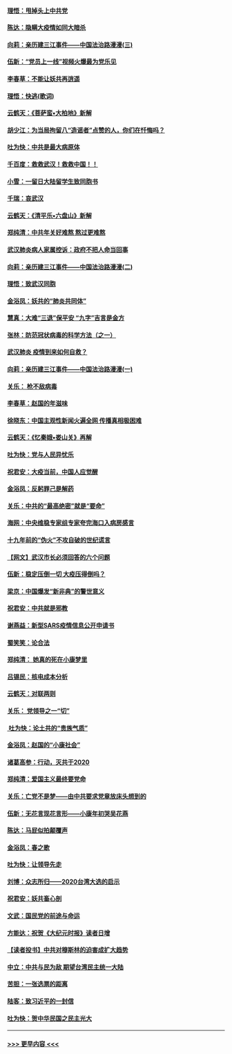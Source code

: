 #### [理悟：甩掉头上中共党](../pages/nsc993/n11838826.md?t=02031144) 
#### [陈达：隐瞒大疫情如同大暗杀](../pages/nsc993/n11838771.md?t=02031144) 
#### [向莉：亲历建三江事件——中国法治路漫漫(三)](../pages/nsc993/n11831825.md?t=02031144) 
#### [伍新：“党员上一线”视频火爆最为党乐见](../pages/nsc993/n11838200.md?t=02031144) 
#### [李春草：不能让妖共再逍遥](../pages/nsc993/n11838102.md?t=02031144) 
#### [理悟：快逃(歌词)](../pages/nsc993/n11838083.md?t=02031144) 
#### [云鹤天：《菩萨蛮▪大柏地》新解](../pages/nsc993/n11838059.md?t=02031144) 
#### [胡少江：为当局拘留八“造谣者”点赞的人，你们在忏悔吗？](../pages/nsc993/n11836801.md?t=02031144) 
#### [吐为快：中共是最大病原体](../pages/nsc993/n11836748.md?t=02031144) 
#### [千百度：救救武汉！救救中国！！](../pages/nsc993/n11836145.md?t=02031144) 
#### [小雪：一留日大陆留学生致同胞书](../pages/nsc993/n11834624.md?t=02031144) 
#### [千瑞：哀武汉](../pages/nsc993/n11833647.md?t=02031144) 
#### [云鹤天：《清平乐▪六盘山》新解](../pages/nsc993/n11833611.md?t=02031144) 
#### [郑纯清：中共年关好难熬 熬过更难熬](../pages/nsc993/n11833489.md?t=02031144) 
#### [武汉肺炎病人家属控诉：政府不把人命当回事](../pages/nsc993/n11833205.md?t=02031144) 
#### [向莉：亲历建三江事件——中国法治路漫漫(二)](../pages/nsc993/n11829102.md?t=02031144) 
#### [理悟：致武汉同胞](../pages/nsc993/n11831522.md?t=02031144) 
#### [金浴凤：妖共的“肺炎共同体”](../pages/nsc993/n11829448.md?t=02031144) 
#### [慧真：大难“三退”保平安 “九字”吉言是金方](../pages/nsc993/n11829501.md?t=02031144) 
#### [张林：防范冠状病毒的科学方法（之一）](../pages/nsc993/n11828618.md?t=02031144) 
#### [武汉肺炎 疫情到来如何自救？](../pages/nsc993/n11827632.md?t=02031144) 
#### [向莉：亲历建三江事件——中国法治路漫漫(一)](../pages/nsc993/n11827190.md?t=02031144) 
#### [关乐： 枪不敌病毒](../pages/nsc993/n11826746.md?t=02031144) 
#### [李春草：赵国的年滋味](../pages/nsc993/n11826321.md?t=02031144) 
#### [徐晓东：中国主观性新闻火遍全网 传播真相极困难](../pages/nsc993/n11826508.md?t=02031144) 
#### [云鹤天：《忆秦娥▪娄山关》再解](../pages/nsc993/n11824682.md?t=02031144) 
#### [吐为快：党与人民异忧乐](../pages/nsc993/n11824660.md?t=02031144) 
#### [祝君安：大疫当前，中国人应觉醒](../pages/nsc993/n11821946.md?t=02031144) 
#### [金浴凤：反躬罪己是解药](../pages/nsc993/n11820280.md?t=02031144) 
#### [关乐：中共的“最高绝密”就是“要命”](../pages/nsc993/n11816946.md?t=02031144) 
#### [海网：中央维稳专家组专家夸完海口入病房感言](../pages/nsc993/n11815138.md?t=02031144) 
#### [十九年前的“伪火”不攻自破的世纪谎言](../pages/nsc993/n11813238.md?t=02031144) 
#### [【网文】武汉市长必须回答的六个问题](../pages/nsc993/n11813848.md?t=02031144) 
#### [伍新：稳定压倒一切 大疫压得倒吗？](../pages/nsc993/n11812634.md?t=02031144) 
#### [梁京：中国爆发“新非典”的警世意义](../pages/nsc993/n11812554.md?t=02031144) 
#### [祝君安：中共就是邪教](../pages/nsc993/n11812431.md?t=02031144) 
#### [谢燕益：新型SARS疫情信息公开申请书](../pages/nsc993/n11808840.md?t=02031144) 
#### [蜀笑笑：论合法](../pages/nsc993/n11808064.md?t=02031144) 
#### [郑纯清： 她真的死在小康梦里](../pages/nsc993/n11806623.md?t=02031144) 
#### [吕锡民：核电成本分析](../pages/nsc993/n11806284.md?t=02031144) 
#### [云鹤天：对联两则](../pages/nsc993/n11805957.md?t=02031144) 
#### [关乐： 党领导之一“切”](../pages/nsc993/n11804505.md?t=02031144) 
#### [ 吐为快：论土共的“贵族气质”](../pages/nsc993/n11804490.md?t=02031144) 
#### [金浴凤：赵国的“小康社会”](../pages/nsc993/n11804452.md?t=02031144) 
#### [诸葛高参：行动，灭共于2020](../pages/nsc993/n11804120.md?t=02031144) 
#### [郑纯清：爱国主义最终要党命](../pages/nsc993/n11802197.md?t=02031144) 
#### [关乐：亡党不是梦——由中共要求党章放床头想到的](../pages/nsc993/n11802156.md?t=02031144) 
#### [伍新：无花言现花言形——小康年初哭吴花燕](../pages/nsc993/n11800044.md?t=02031144) 
#### [陈达：马屁似拍颠覆声](../pages/nsc993/n11800010.md?t=02031144) 
#### [金浴凤：春之歌](../pages/nsc993/n11797687.md?t=02031144) 
#### [吐为快：让领导先走](../pages/nsc993/n11797512.md?t=02031144) 
#### [刘博：众志所归——2020台湾大选的启示](../pages/nsc993/n11796878.md?t=02031144) 
#### [祝君安：妖共畜心剖](../pages/nsc993/n11794273.md?t=02031144) 
#### [文武：国民党的前途与命运](../pages/nsc993/n11794198.md?t=02031144) 
#### [方能达：祝贺《大纪元时报》读者日增](../pages/nsc993/n11793807.md?t=02031144) 
#### [【读者投书】中共对穆斯林的迫害成扩大趋势](../pages/nsc993/n11791371.md?t=02031144) 
#### [中立：中共与民为敌 期望台湾民主统一大陆](../pages/nsc993/n11790392.md?t=02031144) 
#### [苦胆：一张选票的距离](../pages/nsc993/n11788914.md?t=02031144) 
#### [陆客：致习近平的一封信](../pages/nsc993/n11788867.md?t=02031144) 
#### [吐为快：贺中华民国之民主光大](../pages/nsc993/n11788618.md?t=02031144) 

----
#### [ >>> 更早内容 <<< ](../indexes/nsc993-earlier.md)
